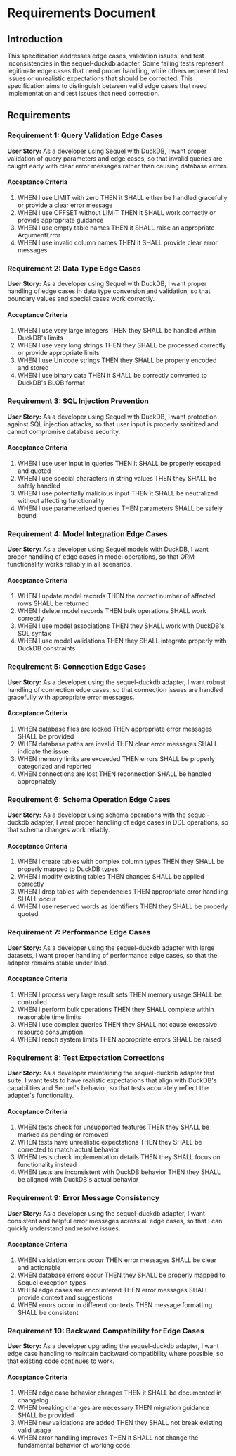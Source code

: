 # Requirements Document

## Introduction

This specification addresses edge cases, validation issues, and test inconsistencies in the sequel-duckdb adapter. Some failing tests represent legitimate edge cases that need proper handling, while others represent test issues or unrealistic expectations that should be corrected. This specification aims to distinguish between valid edge cases that need implementation and test issues that need correction.

## Requirements

### Requirement 1: Query Validation Edge Cases

**User Story:** As a developer using Sequel with DuckDB, I want proper validation of query parameters and edge cases, so that invalid queries are caught early with clear error messages rather than causing database errors.

#### Acceptance Criteria

1. WHEN I use LIMIT with zero THEN it SHALL either be handled gracefully or provide a clear error message
2. WHEN I use OFFSET without LIMIT THEN it SHALL work correctly or provide appropriate guidance
3. WHEN I use empty table names THEN it SHALL raise an appropriate ArgumentError
4. WHEN I use invalid column names THEN it SHALL provide clear error messages

### Requirement 2: Data Type Edge Cases

**User Story:** As a developer using Sequel with DuckDB, I want proper handling of edge cases in data type conversion and validation, so that boundary values and special cases work correctly.

#### Acceptance Criteria

1. WHEN I use very large integers THEN they SHALL be handled within DuckDB's limits
2. WHEN I use very long strings THEN they SHALL be processed correctly or provide appropriate limits
3. WHEN I use Unicode strings THEN they SHALL be properly encoded and stored
4. WHEN I use binary data THEN it SHALL be correctly converted to DuckDB's BLOB format

### Requirement 3: SQL Injection Prevention

**User Story:** As a developer using Sequel with DuckDB, I want protection against SQL injection attacks, so that user input is properly sanitized and cannot compromise database security.

#### Acceptance Criteria

1. WHEN I use user input in queries THEN it SHALL be properly escaped and quoted
2. WHEN I use special characters in string values THEN they SHALL be safely handled
3. WHEN I use potentially malicious input THEN it SHALL be neutralized without affecting functionality
4. WHEN I use parameterized queries THEN parameters SHALL be safely bound

### Requirement 4: Model Integration Edge Cases

**User Story:** As a developer using Sequel models with DuckDB, I want proper handling of edge cases in model operations, so that ORM functionality works reliably in all scenarios.

#### Acceptance Criteria

1. WHEN I update model records THEN the correct number of affected rows SHALL be returned
2. WHEN I delete model records THEN bulk operations SHALL work correctly
3. WHEN I use model associations THEN they SHALL work with DuckDB's SQL syntax
4. WHEN I use model validations THEN they SHALL integrate properly with DuckDB constraints

### Requirement 5: Connection Edge Cases

**User Story:** As a developer using the sequel-duckdb adapter, I want robust handling of connection edge cases, so that connection issues are handled gracefully with appropriate error messages.

#### Acceptance Criteria

1. WHEN database files are locked THEN appropriate error messages SHALL be provided
2. WHEN database paths are invalid THEN clear error messages SHALL indicate the issue
3. WHEN memory limits are exceeded THEN errors SHALL be properly categorized and reported
4. WHEN connections are lost THEN reconnection SHALL be handled appropriately

### Requirement 6: Schema Operation Edge Cases

**User Story:** As a developer using schema operations with the sequel-duckdb adapter, I want proper handling of edge cases in DDL operations, so that schema changes work reliably.

#### Acceptance Criteria

1. WHEN I create tables with complex column types THEN they SHALL be properly mapped to DuckDB types
2. WHEN I modify existing tables THEN changes SHALL be applied correctly
3. WHEN I drop tables with dependencies THEN appropriate error handling SHALL occur
4. WHEN I use reserved words as identifiers THEN they SHALL be properly quoted

### Requirement 7: Performance Edge Cases

**User Story:** As a developer using the sequel-duckdb adapter with large datasets, I want proper handling of performance edge cases, so that the adapter remains stable under load.

#### Acceptance Criteria

1. WHEN I process very large result sets THEN memory usage SHALL be controlled
2. WHEN I perform bulk operations THEN they SHALL complete within reasonable time limits
3. WHEN I use complex queries THEN they SHALL not cause excessive resource consumption
4. WHEN I reach system limits THEN appropriate errors SHALL be raised

### Requirement 8: Test Expectation Corrections

**User Story:** As a developer maintaining the sequel-duckdb adapter test suite, I want tests to have realistic expectations that align with DuckDB's capabilities and Sequel's behavior, so that tests accurately reflect the adapter's functionality.

#### Acceptance Criteria

1. WHEN tests check for unsupported features THEN they SHALL be marked as pending or removed
2. WHEN tests have unrealistic expectations THEN they SHALL be corrected to match actual behavior
3. WHEN tests check implementation details THEN they SHALL focus on functionality instead
4. WHEN tests are inconsistent with DuckDB behavior THEN they SHALL be aligned with DuckDB's actual behavior

### Requirement 9: Error Message Consistency

**User Story:** As a developer using the sequel-duckdb adapter, I want consistent and helpful error messages across all edge cases, so that I can quickly understand and resolve issues.

#### Acceptance Criteria

1. WHEN validation errors occur THEN error messages SHALL be clear and actionable
2. WHEN database errors occur THEN they SHALL be properly mapped to Sequel exception types
3. WHEN edge cases are encountered THEN error messages SHALL provide context and suggestions
4. WHEN errors occur in different contexts THEN message formatting SHALL be consistent

### Requirement 10: Backward Compatibility for Edge Cases

**User Story:** As a developer upgrading the sequel-duckdb adapter, I want edge case handling to maintain backward compatibility where possible, so that existing code continues to work.

#### Acceptance Criteria

1. WHEN edge case behavior changes THEN it SHALL be documented in changelog
2. WHEN breaking changes are necessary THEN migration guidance SHALL be provided
3. WHEN new validations are added THEN they SHALL not break existing valid usage
4. WHEN error handling improves THEN it SHALL not change the fundamental behavior of working code